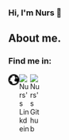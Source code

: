 ### Hi, I'm Nurs 👋

## About me.
<!-- I am a software developer who loves to write and document what I learn at [my website](https://google.com). -->

### Find me in:
<a href="">
  <img align="left" alt="Nurs's website" width="22px" src="https://raw.githubusercontent.com/iconic/open-iconic/master/svg/globe.svg" />
</a>
<a href="">
  <img align="left" alt="Nurs's Linkdein" width="22px" src="https://cdn.jsdelivr.net/npm/simple-icons@v3/icons/linkedin.svg" />
</a>
<a href="https://github.com/nasanov">
  <img align="left" alt="Nurs's Github" width="22px" src="https://cdn.jsdelivr.net/npm/simple-icons@v3/icons/github.svg" />
</a>
<br/>
<!--
### Tech stack and tools I work with:
<img align="left" src="https://img.icons8.com/color/30/000000/c-programming.png"/>
<img align="left" src="https://img.icons8.com/color/30/000000/docker.png"/>
<img align="left" src="https://img.icons8.com/color/30/000000/javascript.png"/>
<img align="left" src="https://img.icons8.com/color/30/000000/nodejs.png"/>
<img align="left" alt="Terminal" width="30px" src="https://raw.githubusercontent.com/github/explore/80688e429a7d4ef2fca1e82350fe8e3517d3494d/topics/terminal/terminal.png" />
<img align="left" alt="Git" width="30px" src="https://raw.githubusercontent.com/github/explore/80688e429a7d4ef2fca1e82350fe8e3517d3494d/topics/git/git.png" />-->
<!-- Full Stack Software Engineer, JavaScript, React, Redux, Express, Node, SQL, HTML5, CSS, Python, Flask, SQLAlchemy -->
<!--
**nasanov/nasanov** is a ✨ _special_ ✨ repository because its `README.md` (this file) appears on your GitHub profile.

Here are some ideas to get you started:

- 🔭 I’m currently working on ...
- 🌱 I’m currently learning ...
- 👯 I’m looking to collaborate on ...
- 🤔 I’m looking for help with ...
- 💬 Ask me about ...
- 📫 How to reach me: ...
- 😄 Pronouns: ...
- ⚡ Fun fact: ...
-->
